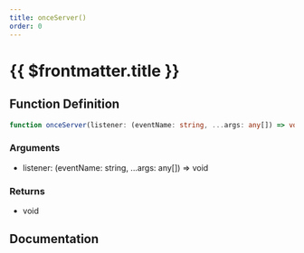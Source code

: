 ```yaml
---
title: onceServer()
order: 0
---
```


# {{ $frontmatter.title }}

<!--@include: ./onceServer_partial_header.md-->

## Function Definition

```ts
function onceServer(listener: (eventName: string, ...args: any[]) => void): void;
```

### Arguments

* listener: (eventName: string, ...args: any[]) =\> void

### Returns

* void

## Documentation

<!--@include: ./onceServer_partial_footer.md-->
